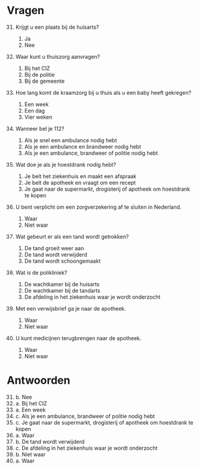 # Vragen

31. Krijgt u een plaats bij de huisarts?

    1. Ja
    2. Nee

32. Waar kunt u thuiszorg aanvragen?

    1. Bij het CIZ
    2. Bij de politie
    3. Bij de gemeente

33. Hoe lang komt de kraamzorg bij u thuis als u een baby heeft gekregen?

    1. Een week
    2. Een dag
    3. Vier weken

34. Wanneer bel je 112?

    1. Als je snel een ambulance nodig hebt
    2. Als je een ambulance en brandweer nodig hebt
    3. Als je een ambulance, brandweer of politie nodig hebt

35. Wat doe je als je hoestdrank nodig hebt?

    1. Je belt het ziekenhuis en maakt een afspraak
    2. Je belt de apotheek en vraagt om een recept
    3. Je gaat naar de supermarkt, drogisterij of apotheek om hoestdrank te kopen

36. U bent verplicht om een zorgverzekering af te sluiten in Nederland.

    1. Waar
    2. Niet waar

37. Wat gebeurt er als een tand wordt getrokken?

    1. De tand groeit weer aan
    2. De tand wordt verwijderd
    3. De tand wordt schoongemaakt

38. Wat is de polikliniek?

    1. De wachtkamer bij de huisarts
    2. De wachtkamer bij de tandarts
    3. De afdeling in het ziekenhuis waar je wordt onderzocht

39. Met een verwijsbrief ga je naar de apotheek.

    1. Waar
    2. Niet waar

40. U kunt medicijnen terugbrengen naar de apotheek.
    1. Waar
    2. Niet waar

# Antwoorden

31. b. Nee
32. a. Bij het CIZ
33. a. Een week
34. c. Als je een ambulance, brandweer of politie nodig hebt
35. c. Je gaat naar de supermarkt, drogisterij of apotheek om hoestdrank te kopen
36. a. Waar
37. b. De tand wordt verwijderd
38. c. De afdeling in het ziekenhuis waar je wordt onderzocht
39. b. Niet waar
40. a. Waar
